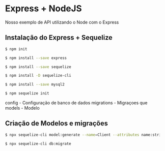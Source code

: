 # Express + NodeJS
Nosso exemplo de API utilizando o Node com o Express

## Instalação do Express + Sequelize

```sh 
$ npm init

$ npm install --save express

$ npm install --save sequelize

$ npm install -D sequelize-cli

$ npm install --save mysql2

$ npm sequelize init

```
config - Configuração de banco de dados
migrations - Migraçoes que
models - Modelo

## Criação de Modelos e migrações
```sh
$ npx sequelize-cli model:generate --name=Client --attributes name:string,cpf:string,email:string,phone:string

$ npx sequelize-cli db:migrate

```